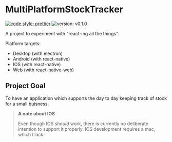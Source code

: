 <!-- @format -->

# MultiPlatformStockTracker

[![code style: prettier](https://img.shields.io/badge/code_style-prettier-ff69b4.svg?style=flat-square)](https://github.com/prettier/prettier)
![version: v0.1.0](https://img.shields.io/badge/npm-v0.1.0-blue.svg?logo=longCache=true&style=flat-square)

A project to experiment with "react-ing all the things".

Platform targets:

- Desktop (with electron)
- Android (with react-native)
- IOS (with react-native)
- Web (with react-native-web)

## Project Goal

To have an application which supports the day to day
keeping track of stock for a small buisness.

> **A note about IOS**
>
> Even though IOS _should_ work, there is currently no
> deliberate intention to support it properly.
> IOS development requires a mac, which I lack.
